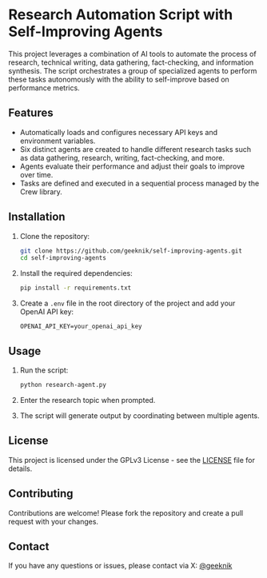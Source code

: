 # Research Automation Script with Self-Improving Agents

This project leverages a combination of AI tools to automate the process of research, technical writing, data gathering, fact-checking, and information synthesis. The script orchestrates a group of specialized agents to perform these tasks autonomously with the ability to self-improve based on performance metrics.

## Features

- Automatically loads and configures necessary API keys and environment variables.
- Six distinct agents are created to handle different research tasks such as data gathering, research, writing, fact-checking, and more.
- Agents evaluate their performance and adjust their goals to improve over time.
- Tasks are defined and executed in a sequential process managed by the Crew library.

## Installation

1. Clone the repository:

    ```sh
    git clone https://github.com/geeknik/self-improving-agents.git
    cd self-improving-agents
    ```

2. Install the required dependencies:

    ```sh
    pip install -r requirements.txt
    ```

3. Create a `.env` file in the root directory of the project and add your OpenAI API key:

    ```env
    OPENAI_API_KEY=your_openai_api_key
    ```

## Usage

1. Run the script:

    ```sh
    python research-agent.py
    ```

2. Enter the research topic when prompted.

3. The script will generate output by coordinating between multiple agents.

## License

This project is licensed under the GPLv3 License - see the [LICENSE](LICENSE) file for details.

## Contributing

Contributions are welcome! Please fork the repository and create a pull request with your changes.

## Contact

If you have any questions or issues, please contact via X: [@geeknik](https://x.com/geeknik)
